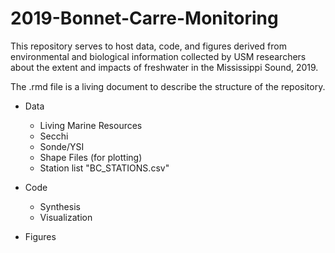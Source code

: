 # 2019-Bonnet-Carre-Monitoring

This repository serves to host data, code, and figures derived from environmental and biological information collected by USM researchers about the extent and impacts of freshwater in the Mississippi Sound, 2019.

The .rmd file is a living document to describe the structure of the repository.

+ Data
  - Living Marine Resources
  - Secchi
  - Sonde/YSI
  - Shape Files (for plotting)
  - Station list "BC_STATIONS.csv"

+ Code
  - Synthesis
  - Visualization

+ Figures